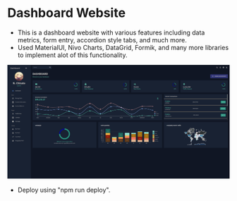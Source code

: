 # Dashboard Website

- This is a dashboard website with various features including data metrics, form entry, accordion style tabs, and much more.
- Used MaterialUI, Nivo Charts, DataGrid, Formik, and many more libraries to implement alot of this functionality.

![alt text](./docs/picture.png)

- Deploy using "npm run deploy".
